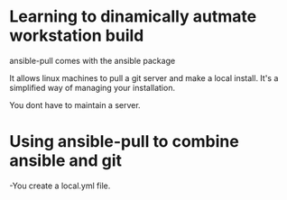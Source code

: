 # Learning to dinamically autmate workstation build

ansible-pull comes with the ansible package

It allows linux machines to pull a git server and make a local install. It's a simplified way of managing your installation.

You dont have to maintain a server.

# Using ansible-pull to combine ansible and git

-You create a local.yml file.
